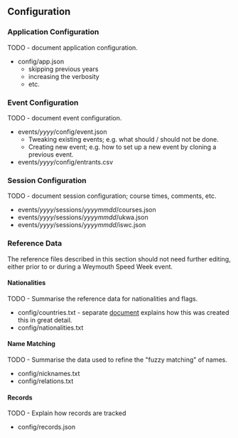 ## Configuration

### Application Configuration

TODO - document application configuration.

- config/app.json
    - skipping previous years
    - increasing the verbosity
    - etc.



### Event Configuration

TODO - document event configuration.

- events/*yyyy*/config/event.json
    - Tweaking existing events; e.g. what should / should not be done.
    - Creating new event; e.g. how to set up a new event by cloning a previous event.
- events/*yyyy*/config/entrants.csv



### Session Configuration

TODO - document session configuration; course times, comments, etc.

- events/*yyyy*/sessions/*yyyymmdd*/courses.json
- events/*yyyy*/sessions/*yyyymmdd*/ukwa.json
- events/*yyyy*/sessions/*yyyymmdd*/iswc.json



### Reference Data

The reference files described in this section should not need further editing, either prior to or during a Weymouth Speed Week event.



#### Nationalities

TODO - Summarise the reference data for nationalities and flags.

- config/countries.txt - separate [document](countries.md) explains how this was created this in great detail.
- config/nationalities.txt



#### Name Matching

TODO - Summarise the data used to refine the "fuzzy matching" of names.

- config/nicknames.txt
- config/relations.txt



#### Records

TODO - Explain how records are tracked

- config/records.json
